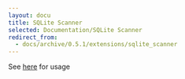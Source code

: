 ```yaml
---
layout: docu
title: SQLite Scanner
selected: Documentation/SQLite Scanner
redirect_from:
  - docs/archive/0.5.1/extensions/sqlite_scanner
---
```


See [here](https://github.com/duckdb/sqlite_scanner#usage) for usage
